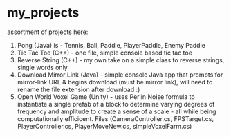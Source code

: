 # my_projects

assortment of projects here: 
1) Pong (Java) is - Tennis, Ball, Paddle, PlayerPaddle, Enemy Paddle
2) Tic Tac Toe (C++) - one file, simple console based tic tac toe
3) Reverse String (C++) - my own take on a simple class to reverse strings, single words only
4) Download Mirror Link (Java) - simple console Java app that prompts for mirror-link URL & begins download (must be mirror link), will need to rename the file extension after download :) 
5) Open World Voxel Game (Unity) - uses Perlin Noise formula to instantiate a single prefab of a block to determine varying degrees of frequency and amplitude to create a sense of a scale - all while being computationally efficicent. Files (CameraController.cs, FPSTarget.cs, PlayerController.cs, PlayerMoveNew.cs, simpleVoxelFarm.cs) 
